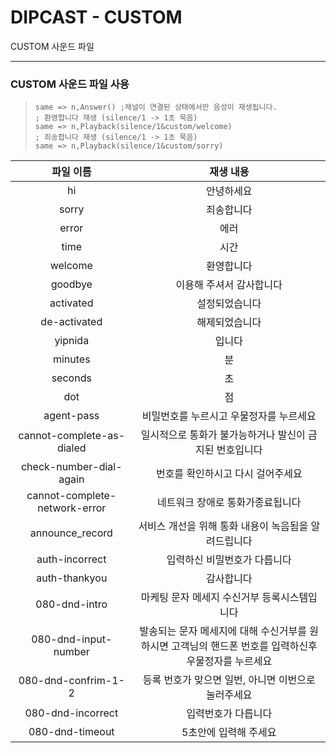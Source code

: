 # DIPCAST - CUSTOM

CUSTOM 사운드 파일 
***
### CUSTOM 사운드 파일 사용
> ```
> same => n,Answer() ;채널이 연결된 상태에서만 음성이 재생됩니다.
> ; 환영합니다 재생 (silence/1 -> 1초 묵음)
> same => n,Playback(silence/1&custom/welcome)
> ; 죄송합니다 재생 (silence/1 -> 1초 묵음)
> same => n,Playback(silence/1&custom/sorry)
> ```

|파일 이름| 재생 내용|
|:---------:|:---------:|
|hi | 안녕하세요|
|sorry | 죄송합니다|
|error | 에러|
|time | 시간|
|welcome | 환영합니다|
|goodbye| 이용해 주셔서 감사합니다|
|activated| 설정되었습니다|
|de-activated| 해제되었습니다|
|yipnida| 입니다|
|minutes| 분|
|seconds| 초|
|dot | 점|
|agent-pass|비밀번호를 누르시고 우물정자를 누르세요|
|cannot-complete-as-dialed|일시적으로 통화가 불가능하거나 발신이 금지된 번호입니다|
|check-number-dial-again |번호를 확인하시고 다시 걸어주세요|
|cannot-complete-network-error |네트워크 장애로 통화가종료됩니다|
|announce_record | 서비스 개선을 위해 통화 내용이 녹음됨을 알려드립니다|
|auth-incorrect |입력하신 비밀번호가 다릅니다|
|auth-thankyou| 감사합니다|
|080-dnd-intro|마케팅 문자 메세지 수신거부 등록시스템입니다 |
|080-dnd-input-number|발송되는 문자 메세지에 대해 수신거부를 원하시면 고객님의 핸드폰 번호를 입력하신후 우물정자를 누르세요 |
|080-dnd-confrim-1-2|등록 번호가 맞으면 일번, 아니면 이번으로 눌러주세요 |
|080-dnd-incorrect | 입력번호가 다릅니다|
|080-dnd-timeout | 5초안에 입력해 주세요|
